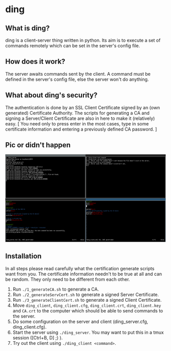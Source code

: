 # ding
## What is ding?
ding is a client-server thing written in python. Its aim is to execute a set of commands remotely which can be set in the server's config file.

## How does it work?
The server awaits commands sent by the client. A command must be defined in the server's config file, else the server won't do anything.

## What about ding's security?
The authentication is done by an SSL Client Certificate signed by an (own generated) Certificate Authority. The scripts for generating a CA and signing a Server/Client Certificate are also in here to make it (relatively) easy. [ You need only to press enter in the most cases, type in some certificate information and entering a previously defined CA password. ]

## Pic or didn't happen
![Screenshot of CircleArt](/img/dingScreenshot.png)

## Installation
In all steps please read carefully what the certification generate scripts want from you. The certificate information needn't to be true at all and can be random. They only need to be different from each other.

1. Run `./1_generateCA.sh` to generate a CA.
2. Run `./2_generateServCert.sh` to generate a signed Server Certificate.
3. Run `./3_generateClientCert.sh` to generate a signed Client Certificate.
4. Move `ding_client`, `ding_client.cfg`, `ding_client.crt`, `ding_client.key` and `CA.crt` to the computer which should be able to send commands to the server.
5. Do some configuration on the server and client (ding\_server.cfg, ding\_client.cfg).
6. Start the server using `./ding_server`. You may want to put this in a tmux session ([Ctrl+B, D] ;) ).
7. Try out the client using `./ding_client <command>`.


